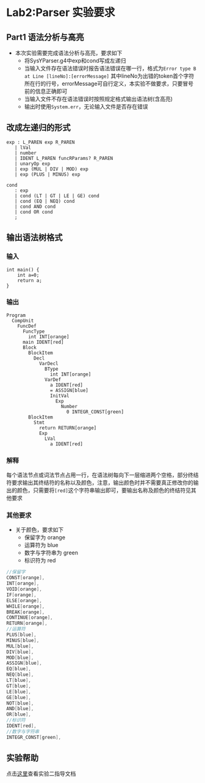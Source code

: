 # Lab2:Parser 实验要求


## Part1 语法分析与高亮
- 本次实验需要完成语法分析与高亮，要求如下
    - 将SysYParser.g4中exp和cond写成左递归
    - 当输入文件存在语法错误时报告语法错误在哪一行，格式为`Error type B at Line [lineNo]:[errorMessage]` 其中lineNo为出错的token首个字符所在行的行号，errorMessage可自行定义，本实验不做要求，只要冒号前的信息正确即可
    - 当输入文件不存在语法错误时按照规定格式输出语法树(含高亮)
    - 输出时使用`System.err`，无论输入文件是否存在错误

## 改成左递归的形式
``` antlr 
exp : L_PAREN exp R_PAREN
   | lVal
   | number
   | IDENT L_PAREN funcRParams? R_PAREN
   | unaryOp exp
   | exp (MUL | DIV | MOD) exp
   | exp (PLUS | MINUS) exp

cond
   : exp
   | cond (LT | GT | LE | GE) cond
   | cond (EQ | NEQ) cond
   | cond AND cond
   | cond OR cond
   ;
```

## 输出语法树格式
### 输入
```SysY
int main() {
    int a=0;
    return a;
}
```
### 输出
```
Program
  CompUnit
    FuncDef
      FuncType
        int INT[orange]
      main IDENT[red]
      Block
        BlockItem
          Decl
            VarDecl
              BType
                int INT[orange]
              VarDef
                a IDENT[red]
                = ASSIGN[blue]
                InitVal
                  Exp
                    Number
                      0 INTEGR_CONST[green]
        BlockItem
          Stmt
            return RETURN[orange]
            Exp
              LVal
                a IDENT[red]
```
### 解释
每个语法节点或词法节点占用一行，在语法树每向下一层缩进两个空格，部分终结符要求输出其终结符的名称以及颜色，注意，输出颜色时并不需要真正修改你的输出的颜色，只需要将`[red]`这个字符串输出即可，要输出名称及颜色的终结符见其他要求
### 其他要求
- 关于颜色，要求如下
    - 保留字为 orange
    - 运算符为 blue
    - 数字与字符串为 green
    - 标识符为 red
```java
//保留字
CONST[orange],
INT[orange], 
VOID[orange],
IF[orange], 
ELSE[orange], 
WHILE[orange], 
BREAK[orange], 
CONTINUE[orange], 
RETURN[orange],
//运算符
PLUS[blue], 
MINUS[blue], 
MUL[blue], 
DIV[blue], 
MOD[blue], 
ASSIGN[blue], 
EQ[blue], 
NEQ[blue], 
LT[blue], 
GT[blue],
LE[blue], 
GE[blue], 
NOT[blue], 
AND[blue], 
OR[blue],
//标识符 
IDENT[red], 
//数字与字符串
INTEGR_CONST[green],
```

## 实验帮助
点击[这里](lab2-parser/help.md)查看实验二指导文档